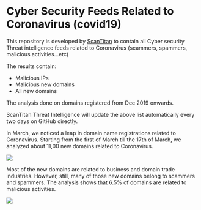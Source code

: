 # Cyber Security Feeds Related to Coronavirus (covid19)
This repository is developed by [ScanTitan](https://scantitan.com) to contain all Cyber security Threat intelligence feeds related to Coronavirus (scammers, spammers, malicious activities...etc)

The results contain:
* Malicious IPs
* Malicious new domains
* All new domains

The analysis done on domains registered from Dec 2019 onwards.

ScanTitan Threat Intelligence will update the above list automatically every two days on GitHub directly.

In March, we noticed a leap in domain name registrations related to Coronavirus. Starting from the first of March till the 17th of March, we analyzed about 11,00 new domains related to Coronavirus.

![](https://scantitan.com/stdata/2020/03/corona-domains-per-month-600x377.jpg)


Most of the new domains are related to business and domain trade industries. However, still, many of those new domains belong to scammers and spammers. The analysis shows that 6.5% of domains are related to malicious activities.

![](https://scantitan.com/stdata/2020/03/corona-domains-malicious-600x406.jpg)
